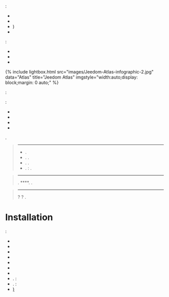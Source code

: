 # 

 :

-    
-   
-   )
-   

 :

- [](https://www.domadoo.fr/fr/box-domotique/5847-jeedom-controleur-domotique-jeedom-atlas-z-wave.html)
- [](https://www.domadoo.fr/fr/box-domotique/5878-jeedom-controleur-domotique-jeedom-atlas-zigbee.html)
- [](https://www.domadoo.fr/fr/box-domotique/5877-jeedom-controleur-domotique-jeedom-atlas-enocean.html)

{% include lightbox.html src="images/Jeedom-Atlas-infographic-2.jpg" data="Atlas" title="Jeedom Atlas" imgstyle="width:auto;display: block;margin: 0 auto;" %}

 :

 :

-   
-   
-   
-   

.

> ****
>
> - . 
> - . . 
> - . .
> - . : .

> ****
>
> .  ****.  [](http://market.jeedom.fr/index.php?v=d&p=market&type=plugin).

> ****
>
>  ?  ?  [](https://blog.jeedom.com/?p=1215) .

# Installation

 :

-  [](https://doc.jeedom.com/de_DE/installation/atlas)
-  [](https://doc.jeedom.com/de_DE/installation/smart)
-  [](https://doc.jeedom.com/de_DE/installation/mini)
-  [](https://doc.jeedom.com/de_DE/installation/rpi)
-  [](https://doc.jeedom.com/de_DE/installation/freeboxdelta)
-  [](https://doc.jeedom.com/de_DE/installation/cli)
-  [](https://doc.jeedom.com/de_DE/installation/vm)
-  [](https://doc.jeedom.com/de_DE/installation/docker).  : 
-  [](https://doc.jeedom.com/de_DE/installation/synology).  : 
-  [)](https://doc.jeedom.com/de_DE/installation/baremetal)

 [](https://doc.jeedom.com/de_DE/premiers-pas/index)
